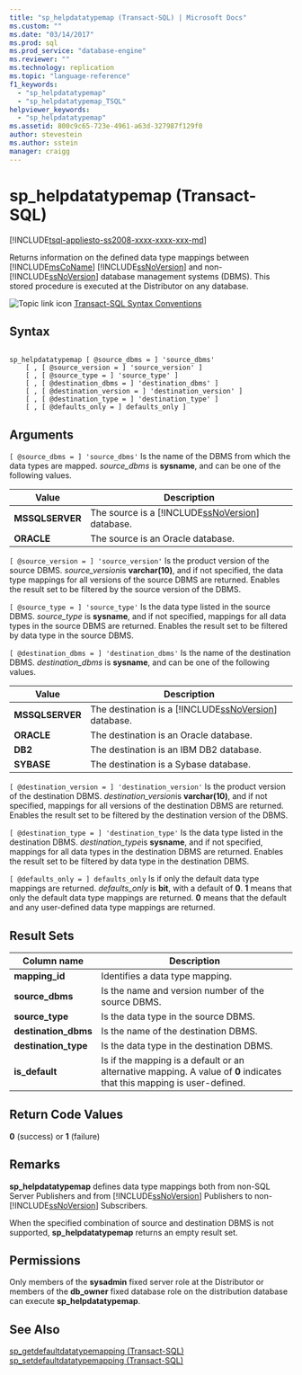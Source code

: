 ```yaml
---
title: "sp_helpdatatypemap (Transact-SQL) | Microsoft Docs"
ms.custom: ""
ms.date: "03/14/2017"
ms.prod: sql
ms.prod_service: "database-engine"
ms.reviewer: ""
ms.technology: replication
ms.topic: "language-reference"
f1_keywords: 
  - "sp_helpdatatypemap"
  - "sp_helpdatatypemap_TSQL"
helpviewer_keywords: 
  - "sp_helpdatatypemap"
ms.assetid: 800c9c65-723e-4961-a63d-327987f129f0
author: stevestein
ms.author: sstein
manager: craigg
---
```

# sp_helpdatatypemap (Transact-SQL)
[!INCLUDE[tsql-appliesto-ss2008-xxxx-xxxx-xxx-md](../../includes/tsql-appliesto-ss2008-xxxx-xxxx-xxx-md.md)]

  Returns information on the defined data type mappings between [!INCLUDE[msCoName](../../includes/msconame-md.md)] [!INCLUDE[ssNoVersion](../../includes/ssnoversion-md.md)] and non- [!INCLUDE[ssNoVersion](../../includes/ssnoversion-md.md)] database management systems (DBMS). This stored procedure is executed at the Distributor on any database.  
  
 ![Topic link icon](../../database-engine/configure-windows/media/topic-link.gif "Topic link icon") [Transact-SQL Syntax Conventions](../../t-sql/language-elements/transact-sql-syntax-conventions-transact-sql.md)  
  
## Syntax  
  
```  
  
sp_helpdatatypemap [ @source_dbms = ] 'source_dbms'   
    [ , [ @source_version = ] 'source_version' ]  
    [ , [ @source_type = ] 'source_type' ]   
    [ , [ @destination_dbms = ] 'destination_dbms' ]  
    [ , [ @destination_version = ] 'destination_version' ]  
    [ , [ @destination_type = ] 'destination_type' ]  
    [ , [ @defaults_only = ] defaults_only ]  
```  
  
## Arguments  
`[ @source_dbms = ] 'source_dbms'`
 Is the name of the DBMS from which the data types are mapped. *source_dbms* is **sysname**, and can be one of the following values.  
  
|Value|Description|  
|-----------|-----------------|  
|**MSSQLSERVER**|The source is a [!INCLUDE[ssNoVersion](../../includes/ssnoversion-md.md)] database.|  
|**ORACLE**|The source is an Oracle database.|  
  
`[ @source_version = ] 'source_version'`
 Is the product version of the source DBMS. *source_version*is **varchar(10)**, and if not specified, the data type mappings for all versions of the source DBMS are returned. Enables the result set to be filtered by the source version of the DBMS.  
  
`[ @source_type = ] 'source_type'`
 Is the data type listed in the source DBMS. *source_type* is **sysname**, and if not specified, mappings for all data types in the source DBMS are returned. Enables the result set to be filtered by data type in the source DBMS.  
  
`[ @destination_dbms = ] 'destination_dbms'`
 Is the name of the destination DBMS. *destination_dbms* is **sysname**, and can be one of the following values.  
  
|Value|Description|  
|-----------|-----------------|  
|**MSSQLSERVER**|The destination is a [!INCLUDE[ssNoVersion](../../includes/ssnoversion-md.md)] database.|  
|**ORACLE**|The destination is an Oracle database.|  
|**DB2**|The destination is an IBM DB2 database.|  
|**SYBASE**|The destination is a Sybase database.|  
  
`[ @destination_version = ] 'destination_version'`
 Is the product version of the destination DBMS. *destination_version*is **varchar(10)**, and if not specified, mappings for all versions of the destination DBMS are returned. Enables the result set to be filtered by the destination version of the DBMS.  
  
`[ @destination_type = ] 'destination_type'`
 Is the data type listed in the destination DBMS. *destination_type*is **sysname**, and if not specified, mappings for all data types in the destination DBMS are returned. Enables the result set to be filtered by data type in the destination DBMS.  
  
`[ @defaults_only = ] defaults_only`
 Is if only the default data type mappings are returned. *defaults_only* is **bit**, with a default of **0**. **1** means that only the default data type mappings are returned. **0** means that the default and any user-defined data type mappings are returned.  
  
## Result Sets  
  
|Column name|Description|  
|-----------------|-----------------|  
|**mapping_id**|Identifies a data type mapping.|  
|**source_dbms**|Is the name and version number of the source DBMS.|  
|**source_type**|Is the data type in the source DBMS.|  
|**destination_dbms**|Is the name of the destination DBMS.|  
|**destination_type**|Is the data type in the destination DBMS.|  
|**is_default**|Is if the mapping is a default or an alternative mapping. A value of **0** indicates that this mapping is user-defined.|  
  
## Return Code Values  
 **0** (success) or **1** (failure)  
  
## Remarks  
 **sp_helpdatatypemap** defines data type mappings both from non-SQL Server Publishers and from [!INCLUDE[ssNoVersion](../../includes/ssnoversion-md.md)] Publishers to non- [!INCLUDE[ssNoVersion](../../includes/ssnoversion-md.md)] Subscribers.  
  
 When the specified combination of source and destination DBMS is not supported, **sp_helpdatatypemap** returns an empty result set.  
  
## Permissions  
 Only members of the **sysadmin** fixed server role at the Distributor or members of the **db_owner** fixed database role on the distribution database can execute **sp_helpdatatypemap**.  
  
## See Also  
 [sp_getdefaultdatatypemapping &#40;Transact-SQL&#41;](../../relational-databases/system-stored-procedures/sp-getdefaultdatatypemapping-transact-sql.md)   
 [sp_setdefaultdatatypemapping &#40;Transact-SQL&#41;](../../relational-databases/system-stored-procedures/sp-setdefaultdatatypemapping-transact-sql.md)  
  
  
